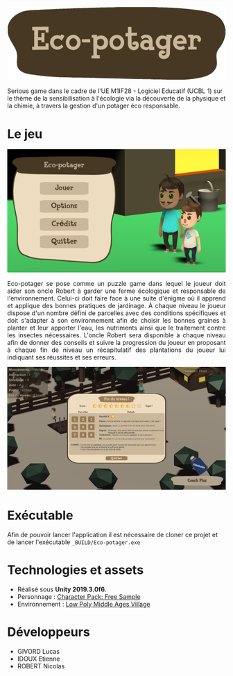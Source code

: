 ![logo](images/logo.png)



Serious game dans le cadre de l'UE M1IF28 - Logiciel Educatif (UCBL 1) sur le thème de la sensibilisation à l'écologie via la découverte de la physique et la chimie, à travers la gestion d'un potager éco responsable.



# Le jeu

![Eco-potager](images/menu.png "Eco-potager")

<p style='text-align: justify;'>
Eco-potager se pose comme un puzzle game dans lequel le joueur doit aider son oncle Robert à garder une ferme écologique et responsable de l'environnement. Celui-ci doit faire face à une suite d'énigme où il apprend et applique des bonnes pratiques de jardinage. À chaque niveau le joueur dispose d'un nombre défini de parcelles avec des conditions spécifiques et doit s'adapter à son environnement afin de choisir les bonnes graines à planter et leur apporter l'eau, les nutriments ainsi que le traitement contre les insectes nécessaires. L'oncle Robert sera disponible à chaque niveau afin de donner des conseils et suivre la progression du joueur en proposant à chaque fin de niveau un récapitulatif des plantations du joueur lui indiquant ses réussites et ses erreurs.
</p>


![récapitulatif](images/fin_niveau.png "Récapitulatif")



# Exécutable

Afin de pouvoir lancer l'application il est nécessaire de cloner ce projet et de lancer l'exécutable ``_BUILD/Eco-potager.exe ``



# Technologies et assets

* Réalisé sous **Unity 2019.3.0f6**.
* Personnage : [Character Pack: Free Sample](https://assetstore.unity.com/packages/3d/characters/humanoids/character-pack-free-sample-79870?fbclid=IwAR0E5x9gwmFjXKEL1iSWbPo1StEmyd4_JI31vWVdAQepPBbwnMJGzT-KgoM)
* Environnement : [Low Poly Middle Ages Village](https://assetstore.unity.com/packages/3d/environments/historic/low-poly-middle-ages-village-141446?fbclid=IwAR1ps4Ow3GGe4T-95WYrmFJ4G7LvPgYrTdC1nPk9v5GKEsRWIpMH9R5MQ1c)



# Développeurs

* GIVORD Lucas
* IDOUX Etienne
* ROBERT Nicolas

